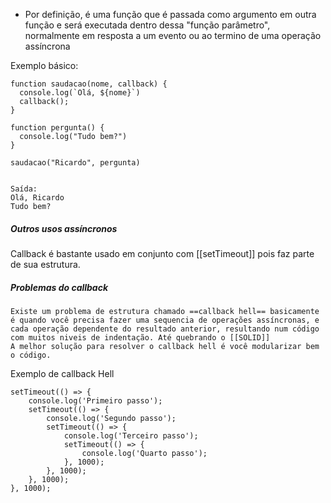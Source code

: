- Por definição, é uma função que é passada como argumento em outra função e será executada dentro dessa "função parâmetro", normalmente em resposta a um evento ou ao termino de uma operação assíncrona 

Exemplo básico:
```
function saudacao(nome, callback) {
  console.log(`Olá, ${nome}`)
  callback();
}

function pergunta() {
  console.log("Tudo bem?")
}

saudacao("Ricardo", pergunta)


Saída: 
Olá, Ricardo
Tudo bem?
```

##### Outros usos assíncronos

Callback é bastante usado em conjunto com [[setTimeout]] pois faz parte de sua estrutura.

##### Problemas do callback

	Existe um problema de estrutura chamado ==callback hell== basicamente é quando você precisa fazer uma sequencia de operações assíncronas, e cada operação dependente do resultado anterior, resultando num código com muitos niveis de indentação. Até quebrando o [[SOLID]]
	A melhor solução para resolver o callback hell é você modularizar bem o código.

Exemplo de callback Hell

````
setTimeout(() => {
    console.log('Primeiro passo');
    setTimeout(() => {
        console.log('Segundo passo');
        setTimeout(() => {
            console.log('Terceiro passo');
            setTimeout(() => {
                console.log('Quarto passo');
            }, 1000);
        }, 1000);
    }, 1000);
}, 1000);

````
